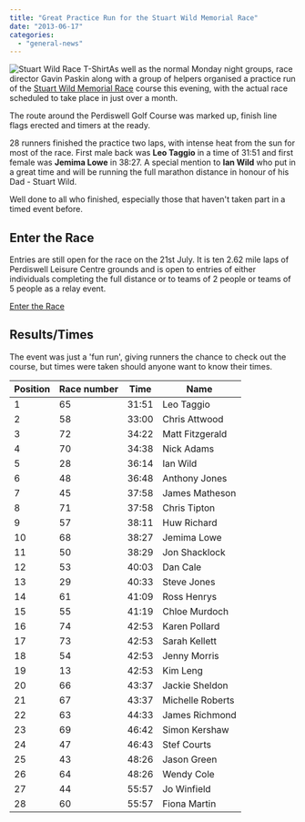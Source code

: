 ```yaml
---
title: "Great Practice Run for the Stuart Wild Memorial Race"
date: "2013-06-17"
categories: 
  - "general-news"
---
```


![Stuart Wild Race T-Shirt](https://bpj.org.uk/wp-content/uploads/2013/04/Stuart-Wild-Race-T-Shirt.jpg)As well as the normal Monday night groups, race director Gavin Paskin along with a group of helpers organised a practice run of the [Stuart Wild Memorial Race](https://bpj.org.uk/wild-race/) course this evening, with the actual race scheduled to take place in just over a month.

The route around the Perdiswell Golf Course was marked up, finish line flags erected and timers at the ready.

28 runners finished the practice two laps, with intense heat from the sun for most of the race. First male back was **Leo Taggio** in a time of 31:51 and first female was **Jemima Lowe** in 38:27. A special mention to **Ian Wild** who put in a great time and will be running the full marathon distance in honour of his Dad - Stuart Wild.

Well done to all who finished, especially those that haven't taken part in a timed event before.

## Enter the Race

Entries are still open for the race on the 21st July. It is ten 2.62 mile laps of Perdiswell Leisure Centre grounds and is open to entries of either individuals completing the full distance or to teams of 2 people or teams of 5 people as a relay event.

[Enter the Race](https://bpj.org.uk/wild-race/)

## Results/Times

The event was just a 'fun run', giving runners the chance to check out the course, but times were taken should anyone want to know their times.

| Position | Race number | Time | Name |
| --- | --- | --- | --- |
| 1 | 65 | 31:51 | Leo Taggio |
| 2 | 58 | 33:00 | Chris Attwood |
| 3 | 72 | 34:22 | Matt Fitzgerald |
| 4 | 70 | 34:38 | Nick Adams |
| 5 | 28 | 36:14 | Ian Wild |
| 6 | 48 | 36:48 | Anthony Jones |
| 7 | 45 | 37:58 | James Matheson |
| 8 | 71 | 37:58 | Chris Tipton |
| 9 | 57 | 38:11 | Huw Richard |
| 10 | 68 | 38:27 | Jemima Lowe |
| 11 | 50 | 38:29 | Jon Shacklock |
| 12 | 53 | 40:03 | Dan Cale |
| 13 | 29 | 40:33 | Steve Jones |
| 14 | 61 | 41:09 | Ross Henrys |
| 15 | 55 | 41:19 | Chloe Murdoch |
| 16 | 74 | 42:53 | Karen Pollard |
| 17 | 73 | 42:53 | Sarah Kellett |
| 18 | 54 | 42:53 | Jenny Morris |
| 19 | 13 | 42:53 | Kim Leng |
| 20 | 66 | 43:37 | Jackie Sheldon |
| 21 | 67 | 43:37 | Michelle Roberts |
| 22 | 63 | 44:33 | James Richmond |
| 23 | 69 | 46:42 | Simon Kershaw |
| 24 | 47 | 46:43 | Stef Courts |
| 25 | 43 | 48:26 | Jason Green |
| 26 | 64 | 48:26 | Wendy Cole |
| 27 | 44 | 55:57 | Jo Winfield |
| 28 | 60 | 55:57 | Fiona Martin |
